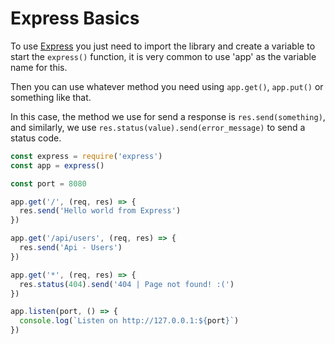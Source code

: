 # Express Basics

To use [Express](https://expressjs.com/) you just need to import the library and create a variable to start the `express()` function, it is very common to use 'app' as the variable name for this.

Then you can use whatever method you need using `app.get()`, `app.put()` or something like that.

In this case, the method we use for send a response is `res.send(something)`, and similarly, we use `res.status(value).send(error_message)` to send a status code.

```js
const express = require('express')
const app = express()

const port = 8080

app.get('/', (req, res) => {
  res.send('Hello world from Express')
})

app.get('/api/users', (req, res) => {
  res.send('Api - Users')
})

app.get('*', (req, res) => {
  res.status(404).send('404 | Page not found! :(')
})

app.listen(port, () => {
  console.log(`Listen on http://127.0.0.1:${port}`)
})
```

